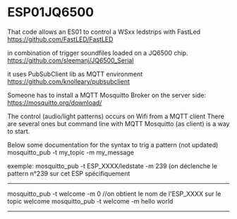 # ESP01JQ6500

That code allows an ES01 to control a WSxx ledstrips with FastLed 
https://github.com/FastLED/FastLED

in combination of trigger soundfiles loaded on a JQ6500 chip.
https://github.com/sleemanj/JQ6500_Serial

it uses PubSubClient lib as MQTT environment
https://github.com/knolleary/pubsubclient

Someone has to install a MQTT Mosquitto Broker on the server side:
https://mosquitto.org/download/


The control (audio/light patterns) occurs on Wifi from a MQTT client
There are several ones but command line with MQTT Mosquitto (as client)
is a way to start.


Below some documentation for the syntax to trig a pattern (not updated)
  mosquitto_pub -t my_topic -m my_message 

exemple:
  mosquitto_pub -t ESP_XXXX/ledstate -m 239 (on déclenche le pattern n°239 sur cet ESP spécifiquement


-----

   mosquitto_pub -t welcome -m 0 //on obtient le nom de l'ESP_XXXX sur le topic welcome
   mosquitto_pub -t welcome -m hello world

-----


